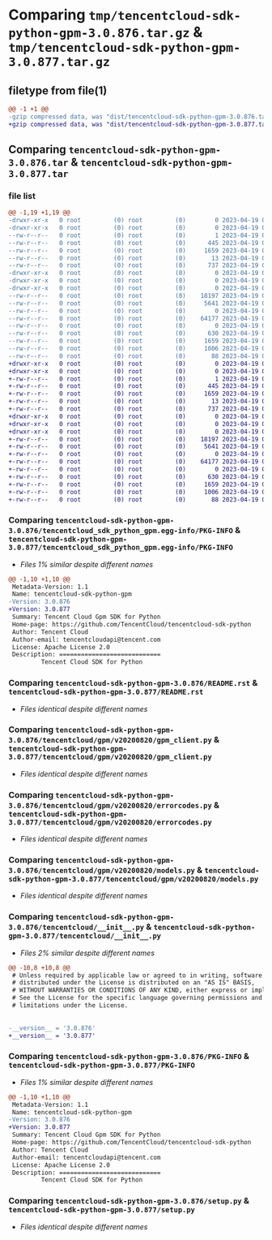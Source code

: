 # Comparing `tmp/tencentcloud-sdk-python-gpm-3.0.876.tar.gz` & `tmp/tencentcloud-sdk-python-gpm-3.0.877.tar.gz`

## filetype from file(1)

```diff
@@ -1 +1 @@
-gzip compressed data, was "dist/tencentcloud-sdk-python-gpm-3.0.876.tar", last modified: Wed Apr 19 00:28:20 2023, max compression
+gzip compressed data, was "dist/tencentcloud-sdk-python-gpm-3.0.877.tar", last modified: Wed Apr 19 09:17:43 2023, max compression
```

## Comparing `tencentcloud-sdk-python-gpm-3.0.876.tar` & `tencentcloud-sdk-python-gpm-3.0.877.tar`

### file list

```diff
@@ -1,19 +1,19 @@
-drwxr-xr-x   0 root         (0) root         (0)        0 2023-04-19 00:28:20.000000 tencentcloud-sdk-python-gpm-3.0.876/
-drwxr-xr-x   0 root         (0) root         (0)        0 2023-04-19 00:28:20.000000 tencentcloud-sdk-python-gpm-3.0.876/tencentcloud_sdk_python_gpm.egg-info/
--rw-r--r--   0 root         (0) root         (0)        1 2023-04-19 00:28:20.000000 tencentcloud-sdk-python-gpm-3.0.876/tencentcloud_sdk_python_gpm.egg-info/dependency_links.txt
--rw-r--r--   0 root         (0) root         (0)      445 2023-04-19 00:28:20.000000 tencentcloud-sdk-python-gpm-3.0.876/tencentcloud_sdk_python_gpm.egg-info/SOURCES.txt
--rw-r--r--   0 root         (0) root         (0)     1659 2023-04-19 00:28:20.000000 tencentcloud-sdk-python-gpm-3.0.876/tencentcloud_sdk_python_gpm.egg-info/PKG-INFO
--rw-r--r--   0 root         (0) root         (0)       13 2023-04-19 00:28:20.000000 tencentcloud-sdk-python-gpm-3.0.876/tencentcloud_sdk_python_gpm.egg-info/top_level.txt
--rw-r--r--   0 root         (0) root         (0)      737 2023-04-19 00:28:20.000000 tencentcloud-sdk-python-gpm-3.0.876/README.rst
-drwxr-xr-x   0 root         (0) root         (0)        0 2023-04-19 00:28:20.000000 tencentcloud-sdk-python-gpm-3.0.876/tencentcloud/
-drwxr-xr-x   0 root         (0) root         (0)        0 2023-04-19 00:28:20.000000 tencentcloud-sdk-python-gpm-3.0.876/tencentcloud/gpm/
-drwxr-xr-x   0 root         (0) root         (0)        0 2023-04-19 00:28:20.000000 tencentcloud-sdk-python-gpm-3.0.876/tencentcloud/gpm/v20200820/
--rw-r--r--   0 root         (0) root         (0)    18197 2023-04-19 00:28:20.000000 tencentcloud-sdk-python-gpm-3.0.876/tencentcloud/gpm/v20200820/gpm_client.py
--rw-r--r--   0 root         (0) root         (0)     5641 2023-04-19 00:28:20.000000 tencentcloud-sdk-python-gpm-3.0.876/tencentcloud/gpm/v20200820/errorcodes.py
--rw-r--r--   0 root         (0) root         (0)        0 2023-04-19 00:28:20.000000 tencentcloud-sdk-python-gpm-3.0.876/tencentcloud/gpm/v20200820/__init__.py
--rw-r--r--   0 root         (0) root         (0)    64177 2023-04-19 00:28:20.000000 tencentcloud-sdk-python-gpm-3.0.876/tencentcloud/gpm/v20200820/models.py
--rw-r--r--   0 root         (0) root         (0)        0 2023-04-19 00:28:20.000000 tencentcloud-sdk-python-gpm-3.0.876/tencentcloud/gpm/__init__.py
--rw-r--r--   0 root         (0) root         (0)      630 2023-04-19 00:28:20.000000 tencentcloud-sdk-python-gpm-3.0.876/tencentcloud/__init__.py
--rw-r--r--   0 root         (0) root         (0)     1659 2023-04-19 00:28:20.000000 tencentcloud-sdk-python-gpm-3.0.876/PKG-INFO
--rw-r--r--   0 root         (0) root         (0)     1006 2023-04-19 00:28:20.000000 tencentcloud-sdk-python-gpm-3.0.876/setup.py
--rw-r--r--   0 root         (0) root         (0)       88 2023-04-19 00:28:20.000000 tencentcloud-sdk-python-gpm-3.0.876/setup.cfg
+drwxr-xr-x   0 root         (0) root         (0)        0 2023-04-19 09:17:43.000000 tencentcloud-sdk-python-gpm-3.0.877/
+drwxr-xr-x   0 root         (0) root         (0)        0 2023-04-19 09:17:43.000000 tencentcloud-sdk-python-gpm-3.0.877/tencentcloud_sdk_python_gpm.egg-info/
+-rw-r--r--   0 root         (0) root         (0)        1 2023-04-19 09:17:43.000000 tencentcloud-sdk-python-gpm-3.0.877/tencentcloud_sdk_python_gpm.egg-info/dependency_links.txt
+-rw-r--r--   0 root         (0) root         (0)      445 2023-04-19 09:17:43.000000 tencentcloud-sdk-python-gpm-3.0.877/tencentcloud_sdk_python_gpm.egg-info/SOURCES.txt
+-rw-r--r--   0 root         (0) root         (0)     1659 2023-04-19 09:17:43.000000 tencentcloud-sdk-python-gpm-3.0.877/tencentcloud_sdk_python_gpm.egg-info/PKG-INFO
+-rw-r--r--   0 root         (0) root         (0)       13 2023-04-19 09:17:43.000000 tencentcloud-sdk-python-gpm-3.0.877/tencentcloud_sdk_python_gpm.egg-info/top_level.txt
+-rw-r--r--   0 root         (0) root         (0)      737 2023-04-19 09:17:43.000000 tencentcloud-sdk-python-gpm-3.0.877/README.rst
+drwxr-xr-x   0 root         (0) root         (0)        0 2023-04-19 09:17:43.000000 tencentcloud-sdk-python-gpm-3.0.877/tencentcloud/
+drwxr-xr-x   0 root         (0) root         (0)        0 2023-04-19 09:17:43.000000 tencentcloud-sdk-python-gpm-3.0.877/tencentcloud/gpm/
+drwxr-xr-x   0 root         (0) root         (0)        0 2023-04-19 09:17:43.000000 tencentcloud-sdk-python-gpm-3.0.877/tencentcloud/gpm/v20200820/
+-rw-r--r--   0 root         (0) root         (0)    18197 2023-04-19 09:17:43.000000 tencentcloud-sdk-python-gpm-3.0.877/tencentcloud/gpm/v20200820/gpm_client.py
+-rw-r--r--   0 root         (0) root         (0)     5641 2023-04-19 09:17:43.000000 tencentcloud-sdk-python-gpm-3.0.877/tencentcloud/gpm/v20200820/errorcodes.py
+-rw-r--r--   0 root         (0) root         (0)        0 2023-04-19 09:17:43.000000 tencentcloud-sdk-python-gpm-3.0.877/tencentcloud/gpm/v20200820/__init__.py
+-rw-r--r--   0 root         (0) root         (0)    64177 2023-04-19 09:17:43.000000 tencentcloud-sdk-python-gpm-3.0.877/tencentcloud/gpm/v20200820/models.py
+-rw-r--r--   0 root         (0) root         (0)        0 2023-04-19 09:17:43.000000 tencentcloud-sdk-python-gpm-3.0.877/tencentcloud/gpm/__init__.py
+-rw-r--r--   0 root         (0) root         (0)      630 2023-04-19 09:17:43.000000 tencentcloud-sdk-python-gpm-3.0.877/tencentcloud/__init__.py
+-rw-r--r--   0 root         (0) root         (0)     1659 2023-04-19 09:17:43.000000 tencentcloud-sdk-python-gpm-3.0.877/PKG-INFO
+-rw-r--r--   0 root         (0) root         (0)     1006 2023-04-19 09:17:43.000000 tencentcloud-sdk-python-gpm-3.0.877/setup.py
+-rw-r--r--   0 root         (0) root         (0)       88 2023-04-19 09:17:43.000000 tencentcloud-sdk-python-gpm-3.0.877/setup.cfg
```

### Comparing `tencentcloud-sdk-python-gpm-3.0.876/tencentcloud_sdk_python_gpm.egg-info/PKG-INFO` & `tencentcloud-sdk-python-gpm-3.0.877/tencentcloud_sdk_python_gpm.egg-info/PKG-INFO`

 * *Files 1% similar despite different names*

```diff
@@ -1,10 +1,10 @@
 Metadata-Version: 1.1
 Name: tencentcloud-sdk-python-gpm
-Version: 3.0.876
+Version: 3.0.877
 Summary: Tencent Cloud Gpm SDK for Python
 Home-page: https://github.com/TencentCloud/tencentcloud-sdk-python
 Author: Tencent Cloud
 Author-email: tencentcloudapi@tencent.com
 License: Apache License 2.0
 Description: ============================
         Tencent Cloud SDK for Python
```

### Comparing `tencentcloud-sdk-python-gpm-3.0.876/README.rst` & `tencentcloud-sdk-python-gpm-3.0.877/README.rst`

 * *Files identical despite different names*

### Comparing `tencentcloud-sdk-python-gpm-3.0.876/tencentcloud/gpm/v20200820/gpm_client.py` & `tencentcloud-sdk-python-gpm-3.0.877/tencentcloud/gpm/v20200820/gpm_client.py`

 * *Files identical despite different names*

### Comparing `tencentcloud-sdk-python-gpm-3.0.876/tencentcloud/gpm/v20200820/errorcodes.py` & `tencentcloud-sdk-python-gpm-3.0.877/tencentcloud/gpm/v20200820/errorcodes.py`

 * *Files identical despite different names*

### Comparing `tencentcloud-sdk-python-gpm-3.0.876/tencentcloud/gpm/v20200820/models.py` & `tencentcloud-sdk-python-gpm-3.0.877/tencentcloud/gpm/v20200820/models.py`

 * *Files identical despite different names*

### Comparing `tencentcloud-sdk-python-gpm-3.0.876/tencentcloud/__init__.py` & `tencentcloud-sdk-python-gpm-3.0.877/tencentcloud/__init__.py`

 * *Files 2% similar despite different names*

```diff
@@ -10,8 +10,8 @@
 # Unless required by applicable law or agreed to in writing, software
 # distributed under the License is distributed on an "AS IS" BASIS,
 # WITHOUT WARRANTIES OR CONDITIONS OF ANY KIND, either express or implied.
 # See the License for the specific language governing permissions and
 # limitations under the License.
 
 
-__version__ = '3.0.876'
+__version__ = '3.0.877'
```

### Comparing `tencentcloud-sdk-python-gpm-3.0.876/PKG-INFO` & `tencentcloud-sdk-python-gpm-3.0.877/PKG-INFO`

 * *Files 1% similar despite different names*

```diff
@@ -1,10 +1,10 @@
 Metadata-Version: 1.1
 Name: tencentcloud-sdk-python-gpm
-Version: 3.0.876
+Version: 3.0.877
 Summary: Tencent Cloud Gpm SDK for Python
 Home-page: https://github.com/TencentCloud/tencentcloud-sdk-python
 Author: Tencent Cloud
 Author-email: tencentcloudapi@tencent.com
 License: Apache License 2.0
 Description: ============================
         Tencent Cloud SDK for Python
```

### Comparing `tencentcloud-sdk-python-gpm-3.0.876/setup.py` & `tencentcloud-sdk-python-gpm-3.0.877/setup.py`

 * *Files identical despite different names*


